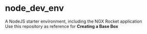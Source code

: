 # node_dev_env
A NodeJS starter environment, including the NGX Rocket application  
Use this repository as reference for **Creating a Base Box**
